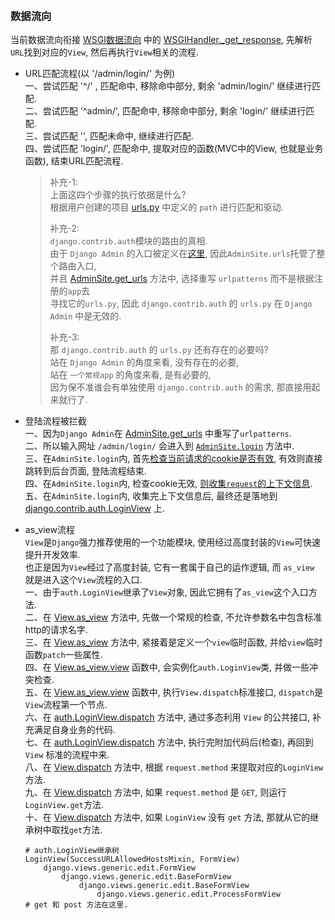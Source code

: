 
&nbsp;  
### 数据流向
当前数据流向衔接 [WSGI数据流向](../wsgi.md) 中的 [WSGIHandler._get_response](../../../src/Django-3.0.8/django/core/handlers/base.py#L85), 先解析`URL`找到对应的`View`, 然后再执行`View`相关的流程. 

- URL匹配流程(以 '/admin/login/' 为例)   
  一、尝试匹配 '^/' , 匹配命中, 移除命中部分, 剩余 'admin/login/' 继续进行匹配.     
  二、尝试匹配 '^admin/', 匹配命中, 移除命中部分, 剩余 'login/' 继续进行匹配.   
  三、尝试匹配 '', 匹配未命中, 继续进行匹配.   
  四、尝试匹配 'login/', 匹配命中, 提取对应的函数(MVC中的View, 也就是业务函数), 结束URL匹配流程.   

  > 补充-1:   
  > 上面这四个步骤的执行依据是什么?     
  > 根据用户创建的项目 [urls.py](../../../examples/myqueryset/myqueryset/urls.py#L20) 中定义的 `path` 进行匹配和驱动.  
  > 
  > 补充-2:  
  > `django.contrib.auth`模块的路由的真相.  
  > 由于 `Django Admin` 的入口被定义在[这里](../../../examples/myqueryset/myqueryset/urls.py#L20), 因此`AdminSite.urls`托管了整个路由入口,    
  > 并且 [AdminSite.get_urls](../../../src/Django-3.0.8/django/contrib/admin/sites.py#L240) 方法中, 选择重写 `urlpatterns` 而不是根据注册的`app`去   
  > 寻找它的`urls.py`, 因此 `django.contrib.auth` 的 `urls.py` 在 `Django Admin` 中是无效的.  
  > 
  > 补充-3:   
  > 那 `django.contrib.auth` 的 `urls.py` 还有存在的必要吗?  
  > 站在 `Django Admin` 的角度来看, 没有存在的必要,  
  > 站在 `一个常规app` 的角度来看, 是有必要的,  
  > 因为保不准谁会有单独使用 `django.contrib.auth` 的需求, 那直接用起来就行了.  

- 登陆流程被拦截   
  一、因为`Django Admin`在 [AdminSite.get_urls](../../../src/Django-3.0.8/django/contrib/admin/sites.py#L240) 中重写了`urlpatterns`.  
  二、所以输入网址 `/admin/login/` 会进入到 [`AdminSite.login`](../../../src/Django-3.0.8/django/contrib/admin/sites.py#L376) 方法中.   
  三、在`AdminSite.login`内, 首先[检查当前请求的cookie是否有效](../../../src/Django-3.0.8/django/contrib/admin/sites.py#L380), 有效则直接跳转到后台页面, 登陆流程结束.   
  四、在`AdminSite.login`内, 检查cookie无效, [则收集`request`的上下文信息](../../../src/Django-3.0.8/django/contrib/admin/sites.py#L392).  
  五、在`AdminSite.login`内, 收集完上下文信息后, 最终还是落地到 [django.contrib.auth.LoginView](../../../src/Django-3.0.8/django/contrib/admin/sites.py#L416) 上.   

- as_view流程  
  `View`是`Django`强力推荐使用的一个功能模块, 使用经过高度封装的`View`可快速提升开发效率.  
  也正是因为`View`经过了高度封装, 它有一套属于自己的运作逻辑, 而 `as_view` 就是进入这个`View`流程的入口.    
  一、由于`auth.LoginView`继承了`View`对象, 因此它拥有了`as_view`这个入口方法.   
  二、在 [View.as_view](../../../src/Django-3.0.8/django/views/generic/base.py#L53) 方法中, 先做一个常规的检查, 不允许参数名中包含标准http的请求名字.  
  三、在 [View.as_view](../../../src/Django-3.0.8/django/views/generic/base.py#L63) 方法中, 紧接着是定义一个`view`临时函数, 并给`view`临时函数`patch`一些属性.   
  四、在 [View.as_view.view](../../../src/Django-3.0.8/django/views/generic/base.py#L65) 函数中, 会实例化`auth.LoginView`类, 并做一些冲突检查.   
  五、在 [View.as_view.view](../../../src/Django-3.0.8/django/views/generic/base.py#L65) 函数中, 执行`View.dispatch`标准接口, `dispatch`是`View`流程第一个节点.      
  六、在 [auth.LoginView.dispatch](../../../src/Django-3.0.8/django/contrib/auth/views.py#L54) 方法中, 通过多态利用 `View` 的公共接口, 补充满足自身业务的代码.  
  七、在 [auth.LoginView.dispatch](../../../src/Django-3.0.8/django/contrib/auth/views.py#L54) 方法中, 执行完附加代码后(检查), 再回到 `View` 标准的流程中来.  
  八、在 [View.dispatch](../../../src/Django-3.0.8/django/views/generic/base.py#L96) 方法中, 根据 `request.method` 来提取对应的`LoginView`方法.   
  九、在 [View.dispatch](../../../src/Django-3.0.8/django/views/generic/base.py#L96) 方法中, 如果 `request.method` 是 `GET`, 则运行`LoginView.get`方法.  
  十、在 [View.dispatch](../../../src/Django-3.0.8/django/views/generic/base.py#L96) 方法中, 如果 `LoginView` 没有 `get` 方法, 那就从它的继承树中取找`get`方法.
  ```shell
  # auth.LoginView继承树
  LoginView(SuccessURLAllowedHostsMixin, FormView)
      django.views.generic.edit.FormView                                                    
          django.views.generic.edit.BaseFormView                                       
              django.views.generic.edit.BaseFormView
                  django.views.generic.edit.ProcessFormView             # get 和 post 方法在这里.
  ```
  